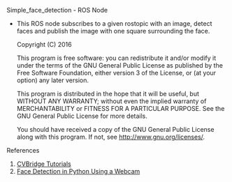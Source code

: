 Simple_face_detection - ROS Node
* This ROS node subscribes to a given rostopic with an image, detect faces and 
publish the image with one  square surrounding the face.
    
    Copyright (C) 2016  <fjrodl>

    This program is free software: you can redistribute it and/or modify
    it under the terms of the GNU General Public License as published by
    the Free Software Foundation, either version 3 of the License, or
    (at your option) any later version.

    This program is distributed in the hope that it will be useful,
    but WITHOUT ANY WARRANTY; without even the implied warranty of
    MERCHANTABILITY or FITNESS FOR A PARTICULAR PURPOSE.  See the
    GNU General Public License for more details.

    You should have received a copy of the GNU General Public License
    along with this program.  If not, see <http://www.gnu.org/licenses/>.
    
References
1. [CVBridge Tutorials](http://wiki.ros.org/cv_bridge/Tutorials/ConvertingBetweenROSImagesAndOpenCVImagesPython)
2. [Face Detection in Python Using a Webcam](https://realpython.com/blog/python/face-detection-in-python-using-a-webcam/)
  
